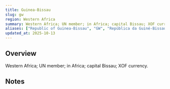 ```yaml
---
title: Guinea-Bissau
slug: gw
region: Western Africa
summary: Western Africa; UN member; in Africa; capital Bissau; XOF currency.
aliases: ["Republic of Guinea-Bissau", "GW", "República da Guiné-Bissau"]
updated_at: 2025-10-13
---
```


## Overview

Western Africa; UN member; in Africa; capital Bissau; XOF currency.

## Notes

<!-- Add your first note below -->
